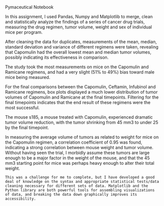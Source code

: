 Pymaceutical Notebook

In this assignment, I used Pandas, Numpy and Matplotlib to merge, clean and statistically analyze the findings of a series of cancer drug trials, measuring the drug regimen, tumor volume, weight and sex of individual mice per program. 

After cleaning the data for duplicates, measurements of the mean, median, standard deviation and variance of different regimens were taken, revealing that Capomulin had the overall lowest mean and median tumor volumes, possibly indicating its effectiveness in comparison. 

The study took the most measurements on mice on the Capomulin and Ramicane regimens, and had a very slight (51% to 49%) bias toward male mice being measured. 

For the final comparisons between the Capomulin, Ceftamin, Infubinol and Ramicane regimens, box plots displayed a much lower distribution of tumor volumes of Capomulin and Ramicane at the final timepoints. Filtering for the final timepoints indicates that the end result of these regimens were the most successful.

The mouse s185, a mouse treated with Capomulin, experienced dramatic tumor volume reduction, with the tumor shrinking from 45 mm3 to under 25 by the final timepoint. 

In measuring the average volume of tumors as related to weight for mice on the Capomulin regimen, a correlation coefficient of 0.95 was found, indicating a strong correlation between mouse weight and tumor volume. Without having seen the trial, I morbidly assume these tumors are large enough to be a major factor in the weight of the mouse, and that the 45 mm3 starting point for mice was perhaps heavy enough to alter their total weight. 

	This was a challenge for me to complete, but I have developed a good deal of knowledge on the syntax and appropriate statistical tests/data cleaning necessary for different sets of data. Matplotlib and the Python library are both powerful tools for assembling visualizations of data, and breaking the data down graphically improves its accessibility.
